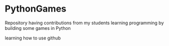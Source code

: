 # PythonGames
Repository having contributions from my students learning programming by building some games in Python

learning how to use github
